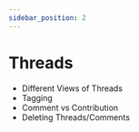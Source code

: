 ```yaml
---
sidebar_position: 2
---
```


# Threads

- Different Views of Threads <!-- need help with this -->
- Tagging
- Comment vs Contribution <!-- I think a small input on how you envision these would be useful too. I know the technical difference in their use as a user, but not really why we have a distinction. -->
- Deleting Threads/Comments <!-- Form(s)? -->